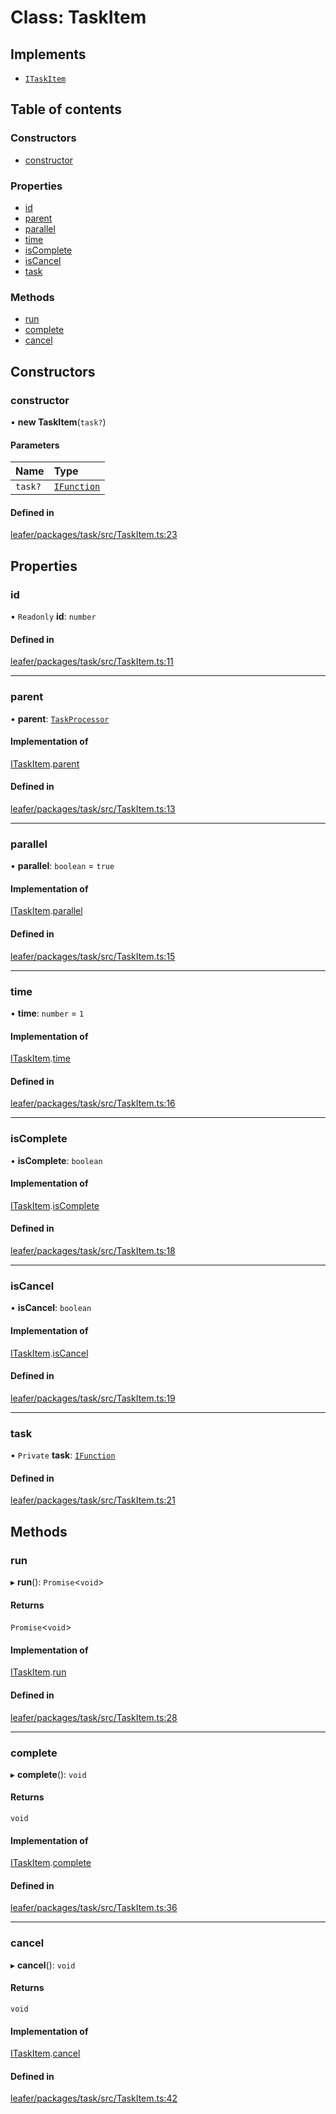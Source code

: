 # Class: TaskItem

## Implements

- [`ITaskItem`](../interfaces/ITaskItem.md)

## Table of contents

### Constructors

- [constructor](TaskItem.md#constructor)

### Properties

- [id](TaskItem.md#id)
- [parent](TaskItem.md#parent)
- [parallel](TaskItem.md#parallel)
- [time](TaskItem.md#time)
- [isComplete](TaskItem.md#iscomplete)
- [isCancel](TaskItem.md#iscancel)
- [task](TaskItem.md#task)

### Methods

- [run](TaskItem.md#run)
- [complete](TaskItem.md#complete)
- [cancel](TaskItem.md#cancel)

## Constructors

### constructor

• **new TaskItem**(`task?`)

#### Parameters

| Name | Type |
| :------ | :------ |
| `task?` | [`IFunction`](../interfaces/IFunction.md) |

#### Defined in

[leafer/packages/task/src/TaskItem.ts:23](https://github.com/leaferjs/leafer/blob/27e942d/packages/task/src/TaskItem.ts#L23)

## Properties

### id

• `Readonly` **id**: `number`

#### Defined in

[leafer/packages/task/src/TaskItem.ts:11](https://github.com/leaferjs/leafer/blob/27e942d/packages/task/src/TaskItem.ts#L11)

___

### parent

• **parent**: [`TaskProcessor`](TaskProcessor.md)

#### Implementation of

[ITaskItem](../interfaces/ITaskItem.md).[parent](../interfaces/ITaskItem.md#parent)

#### Defined in

[leafer/packages/task/src/TaskItem.ts:13](https://github.com/leaferjs/leafer/blob/27e942d/packages/task/src/TaskItem.ts#L13)

___

### parallel

• **parallel**: `boolean` = `true`

#### Implementation of

[ITaskItem](../interfaces/ITaskItem.md).[parallel](../interfaces/ITaskItem.md#parallel)

#### Defined in

[leafer/packages/task/src/TaskItem.ts:15](https://github.com/leaferjs/leafer/blob/27e942d/packages/task/src/TaskItem.ts#L15)

___

### time

• **time**: `number` = `1`

#### Implementation of

[ITaskItem](../interfaces/ITaskItem.md).[time](../interfaces/ITaskItem.md#time)

#### Defined in

[leafer/packages/task/src/TaskItem.ts:16](https://github.com/leaferjs/leafer/blob/27e942d/packages/task/src/TaskItem.ts#L16)

___

### isComplete

• **isComplete**: `boolean`

#### Implementation of

[ITaskItem](../interfaces/ITaskItem.md).[isComplete](../interfaces/ITaskItem.md#iscomplete)

#### Defined in

[leafer/packages/task/src/TaskItem.ts:18](https://github.com/leaferjs/leafer/blob/27e942d/packages/task/src/TaskItem.ts#L18)

___

### isCancel

• **isCancel**: `boolean`

#### Implementation of

[ITaskItem](../interfaces/ITaskItem.md).[isCancel](../interfaces/ITaskItem.md#iscancel)

#### Defined in

[leafer/packages/task/src/TaskItem.ts:19](https://github.com/leaferjs/leafer/blob/27e942d/packages/task/src/TaskItem.ts#L19)

___

### task

• `Private` **task**: [`IFunction`](../interfaces/IFunction.md)

#### Defined in

[leafer/packages/task/src/TaskItem.ts:21](https://github.com/leaferjs/leafer/blob/27e942d/packages/task/src/TaskItem.ts#L21)

## Methods

### run

▸ **run**(): `Promise`<`void`\>

#### Returns

`Promise`<`void`\>

#### Implementation of

[ITaskItem](../interfaces/ITaskItem.md).[run](../interfaces/ITaskItem.md#run)

#### Defined in

[leafer/packages/task/src/TaskItem.ts:28](https://github.com/leaferjs/leafer/blob/27e942d/packages/task/src/TaskItem.ts#L28)

___

### complete

▸ **complete**(): `void`

#### Returns

`void`

#### Implementation of

[ITaskItem](../interfaces/ITaskItem.md).[complete](../interfaces/ITaskItem.md#complete)

#### Defined in

[leafer/packages/task/src/TaskItem.ts:36](https://github.com/leaferjs/leafer/blob/27e942d/packages/task/src/TaskItem.ts#L36)

___

### cancel

▸ **cancel**(): `void`

#### Returns

`void`

#### Implementation of

[ITaskItem](../interfaces/ITaskItem.md).[cancel](../interfaces/ITaskItem.md#cancel)

#### Defined in

[leafer/packages/task/src/TaskItem.ts:42](https://github.com/leaferjs/leafer/blob/27e942d/packages/task/src/TaskItem.ts#L42)
